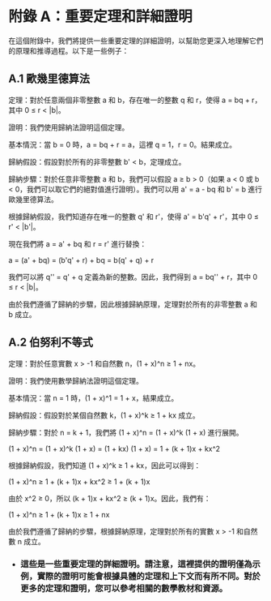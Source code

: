 附錄 A：重要定理和詳細證明
======================
在這個附錄中，我們將提供一些重要定理的詳細證明，以幫助您更深入地理解它們的原理和推導過程。以下是一些例子：

## A.1 歐幾里德算法
定理：對於任意兩個非零整數 a 和 b，存在唯一的整數 q 和 r，使得 a = bq + r，其中 0 ≤ r < |b|。

證明：我們使用歸納法證明這個定理。

基本情況：當 b = 0 時，a = bq + r = a，這裡 q = 1，r = 0。結果成立。

歸納假設：假設對於所有的非零整數 b' < b，定理成立。

歸納步驟：對於任意非零整數 a 和 b，我們可以假設 a ≥ b > 0（如果 a < 0 或 b < 0，我們可以取它們的絕對值進行證明）。我們可以用 a' = a - bq 和 b' = b 進行歐幾里德算法。

根據歸納假設，我們知道存在唯一的整數 q' 和 r'，使得 a' = b'q' + r'，其中 0 ≤ r' < |b'|。

現在我們將 a = a' + bq 和 r = r' 進行替換：

a = (a' + bq) = (b'q' + r) + bq = b(q' + q) + r

我們可以將 q'' = q' + q 定義為新的整數。因此，我們得到 a = bq'' + r，其中 0 ≤ r < |b|。

由於我們遵循了歸納的步驟，因此根據歸納原理，定理對於所有的非零整數 a 和 b 成立。

## A.2 伯努利不等式
定理：對於任意實數 x > -1 和自然數 n，(1 + x)^n ≥ 1 + nx。

證明：我們使用數學歸納法證明這個定理。

基本情況：當 n = 1 時，(1 + x)^1 = 1 + x，結果成立。

歸納假設：假設對於某個自然數 k，(1 + x)^k ≥ 1 + kx 成立。

歸納步驟：對於 n = k + 1，我們將 (1 + x)^n = (1 + x)^k (1 + x) 進行展開。

(1 + x)^n = (1 + x)^k (1 + x) = (1 + kx) (1 + x) = 1 + (k + 1)x + kx^2

根據歸納假設，我們知道 (1 + x)^k ≥ 1 + kx，因此可以得到：

(1 + x)^n ≥ 1 + (k + 1)x + kx^2 ≥ 1 + (k + 1)x

由於 x^2 ≥ 0，所以 (k + 1)x + kx^2 ≥ (k + 1)x。因此，我們有：

(1 + x)^n ≥ 1 + (k + 1)x ≥ 1 + nx

由於我們遵循了歸納的步驟，根據歸納原理，定理對於所有的實數 x > -1 和自然數 n 成立。

* ### 這些是一些重要定理的詳細證明。請注意，這裡提供的證明僅為示例，實際的證明可能會根據具體的定理和上下文而有所不同。對於更多的定理和證明，您可以參考相關的數學教材和資源。
